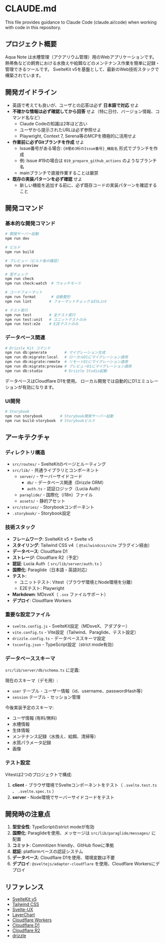 # CLAUDE.md

This file provides guidance to Claude Code (claude.ai/code) when working with code in this repository.

## プロジェクト概要

Aqua Note は水槽管理（アクアリウム管理）用のWebアプリケーションです。
熱帯魚などの飼育における水換えや給餌などのメンテナンス作業を簡単に記録・管理できるツールです。
SvelteKit v5を基盤として、最新のWeb技術スタックで構築されています。

## 開発ガイドライン

- 英語で考えても良いが、ユーザとの応答は必ず **日本語で対応** せよ
- **不確かな情報は必ず確認してから回答** せよ（特に日付、バージョン情報、コマンド名など）
  - Claude Codeの知識は2年ほど古い
  - ユーザから提示されたURLは必ず参照せよ
  - Playwright, Context 7, Serena等のMCPを積極的に活用せよ
- **作業前に必ずGitブランチを作成** せよ
  - Issue番号がある場合: `{0埋め3桁のIssue番号}_機能名` 形式でブランチを作成
  - 例: Issue #19の場合は `019_prepare_github_actions` のようなブランチ名
  - mainブランチで直接作業することは厳禁
- **既存の実装パターンを必ず確認** せよ
  - 新しい機能を追加する前に、必ず既存コードの実装パターンを確認すること

## 開発コマンド

### 基本的な開発コマンド

```bash
# 開発サーバー起動
npm run dev

# ビルド
npm run build

# プレビュー（ビルド後の確認）
npm run preview

# 型チェック
npm run check
npm run check:watch  # ウォッチモード

# コードフォーマット
npm run format       # 自動整形
npm run lint        # フォーマットチェック＆ESLint

# テスト実行
npm run test        # 全テスト実行
npm run test:unit   # ユニットテストのみ
npm run test:e2e    # E2Eテストのみ
```

### データベース関連

```bash
# Drizzle Kit コマンド
npm run db:generate        # マイグレーション生成
npm run db:migrate:local   # ローカルD1にマイグレーション適用
npm run db:migrate:remote  # リモートD1にマイグレーション適用
npm run db:migrate:preview # プレビューD1にマイグレーション適用
npm run db:studio          # Drizzle Studio起動
```

データベースはCloudflare D1を使用。
ローカル開発では自動的にD1エミュレーションが有効になります。

### UI開発

```bash
# Storybook
npm run storybook        # Storybook開発サーバー起動
npm run build-storybook  # Storybookビルド
```

## アーキテクチャ

### ディレクトリ構造

- `src/routes/` - SvelteKitのページとルーティング
- `src/lib/` - 共通ライブラリとコンポーネント
  - `server/` - サーバーサイドコード
    - `db/` - データベース関連（Drizzle ORM）
    - `auth.ts` - 認証ロジック（Lucia Auth）
  - `paraglide/` - 国際化（i18n）ファイル
  - `assets/` - 静的アセット
- `src/stories/` - Storybookコンポーネント
- `.storybook/` - Storybook設定

### 技術スタック

- **フレームワーク**: SvelteKit v5 + Svelte v5
- **スタイリング**: Tailwind CSS v4（ `@tailwindcss/vite` プラグイン経由）
- **データベース**: Cloudflare D1
- **ストレージ**: Cloudflare R2（予定）
- **認証**: Lucia Auth（ `src/lib/server/auth.ts` ）
- **国際化**: Paraglide（日本語・英語対応）
- **テスト**:
  - ユニットテスト: Vitest（ブラウザ環境とNode環境を分離）
  - E2Eテスト: Playwright
- **Markdown**: MDsveX（ `.svx` ファイルサポート）
- **デプロイ**: Cloudflare Workers

### 重要な設定ファイル

- `svelte.config.js` - SvelteKit設定（MDsveX、アダプター）
- `vite.config.ts` - Vite設定（Tailwind、Paraglide、テスト設定）
- `drizzle.config.ts` - データベーススキーマ設定
- `tsconfig.json` - TypeScript設定（strict mode有効）

### データベーススキーマ

`src/lib/server/db/schema.ts` に定義:

現在のスキーマ（デモ用）:

- `user` テーブル - ユーザー情報（id、username、passwordHash等）
- `session` テーブル - セッション管理

今後実装予定のスキーマ:

- ユーザ情報 (有料/無料)
- 水槽情報
- 生体情報
- メンテナンス記録（水換え、給餌、清掃等）
- 水質パラメータ記録
- 画像

### テスト設定

Vitestは2つのプロジェクトで構成:

1. **client** - ブラウザ環境でSvelteコンポーネントをテスト（ `.svelte.test.ts` 、 `.svelte.spec.ts` ）
2. **server** - Node環境でサーバーサイドコードをテスト

## 開発時の注意点

1. **型安全性**: TypeScriptのstrict modeが有効
2. **国際化**: Paraglideを使用、メッセージは `src/lib/paraglide/messages/` に配置
3. **コミット**: Commitizen friendly、GitHub flowに準拠
4. **認証**: platformベースの認証システム
5. **データベース**: Cloudflare D1を使用、環境変数は不要
6. **デプロイ**: `@sveltejs/adapter-cloudflare` を使用、Cloudflare Workersにデプロイ

## リファレンス

- [SvelteKit v5](https://svelte.jp/docs/kit/introduction)
- [Tailwind CSS](https://tailwindcss.com/docs/installation/using-vite)
- [Svelte-UX](https://svelte-ux.techniq.dev)
- [LayerChart](https://www.layerchart.com)
- [Cloudflare Workers](https://developers.cloudflare.com/workers/)
- [Cloudflare D1](https://developers.cloudflare.com/d1/)
- [Cloudflare R2](https://developers.cloudflare.com/r2/)
- [drizzle](https://orm.drizzle.team/docs/overview)
